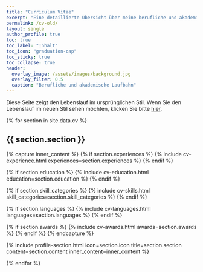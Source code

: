 ```yaml
---
title: "Curriculum Vitae"
excerpt: "Eine detaillierte Übersicht über meine berufliche und akademische Laufbahn"
permalink: /cv-old/
layout: single
author_profile: true
toc: true
toc_label: "Inhalt"
toc_icon: "graduation-cap"
toc_sticky: true
toc_collapse: true
header:
  overlay_image: /assets/images/background.jpg
  overlay_filter: 0.5
  caption: "Berufliche und akademische Laufbahn"
---
```


<div class="notice">
  <p>Diese Seite zeigt den Lebenslauf im ursprünglichen Stil. Wenn Sie den Lebenslauf im neuen Stil sehen möchten, klicken Sie bitte <a href="{{ site.baseurl }}/cv/">hier</a>.</p>
</div>

{% for section in site.data.cv %}
<span id="{{ section.section | slugify }}" class="section-anchor"></span>
## <i class="fas fa-{{ section.icon }}"></i> {{ section.section }}

{% capture inner_content %}
  {% if section.experiences %}
    {% include cv-experience.html experiences=section.experiences %}
  {% endif %}

  {% if section.education %}
    {% include cv-education.html education=section.education %}
  {% endif %}

  {% if section.skill_categories %}
    {% include cv-skills.html skill_categories=section.skill_categories %}
  {% endif %}

  {% if section.languages %}
    {% include cv-languages.html languages=section.languages %}
  {% endif %}

  {% if section.awards %}
    {% include cv-awards.html awards=section.awards %}
  {% endif %}
{% endcapture %}

{% include profile-section.html 
  icon=section.icon 
  title=section.section 
  content=section.content 
  inner_content=inner_content %}

{% endfor %} 